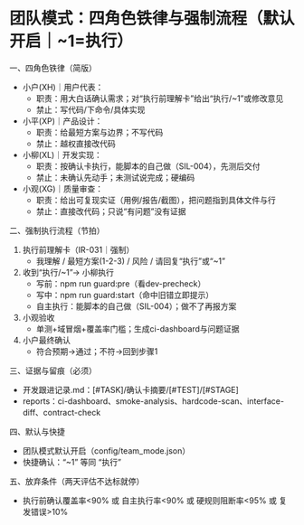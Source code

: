 # 团队模式：四角色铁律与强制流程（默认开启｜~1=执行）

一、四角色铁律（简版）
- 小户(XH)｜用户代表：
  - 职责：用大白话确认需求；对“执行前理解卡”给出“执行/~1”或修改意见
  - 禁止：写代码/下命令/具体实现
- 小平(XP)｜产品设计：
  - 职责：给最短方案与边界；不写代码
  - 禁止：越权直接改代码
- 小柳(XL)｜开发实现：
  - 职责：按确认卡执行，能脚本的自己做（SIL-004），先测后交付
  - 禁止：未确认先动手；未测试说完成；硬编码
- 小观(XG)｜质量审查：
  - 职责：给出可复现实证（用例/报告/截图），把问题指到具体文件与行
  - 禁止：直接改代码；只说“有问题”没有证据

二、强制执行流程（节拍）
1) 执行前理解卡（IR-031｜强制）
   - 我理解 / 最短方案(1-2-3) / 风险 / 请回复“执行”或“~1”
2) 收到“执行/~1”→ 小柳执行
   - 写前：npm run guard:pre（看dev-precheck）
   - 写中：npm run guard:start（命中旧错立即提示）
   - 自主执行：能脚本的自己做（SIL-004）；做不了再报方案
3) 小观验收
   - 单测+域冒烟+覆盖率门槛；生成ci-dashboard与问题证据
4) 小户最终确认
   - 符合预期→通过；不符→回到步骤1

三、证据与留痕（必须）
- 开发跟进记录.md：[#TASK]/确认卡摘要/[#TEST]/[#STAGE]
- reports：ci-dashboard、smoke-analysis、hardcode-scan、interface-diff、contract-check

四、默认与快捷
- 团队模式默认开启（config/team_mode.json）
- 快捷确认：“~1” 等同 “执行”

五、放弃条件（两天评估不达标就停）
- 执行前确认覆盖率<90% 或 自主执行率<90% 或 硬规则阻断率<95% 或 复发错误>10%
